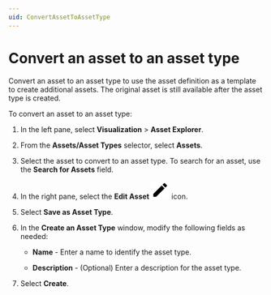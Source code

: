 ```yaml
---
uid: ConvertAssetToAssetType
---
```


# Convert an asset to an asset type

Convert an asset to an asset type to use the asset definition as a template to create additional assets. The original asset is still available after the asset type is created.

To convert an asset to an asset type:

1. In the left pane, select **Visualization** > **Asset Explorer**.

1. From the **Assets/Asset Types** selector, select **Assets**.

1. Select the asset to convert to an asset type. To search for an asset, use the **Search for Assets** field.

1. In the right pane, select the **Edit Asset** ![Edit Asset icon](../../../_icons/default/pencil.svg) icon.

1. Select **Save as Asset Type**.

1. In the **Create an Asset Type** window, modify the following fields as needed:

   - **Name** - Enter a name to identify the asset type.

   - **Description** - (Optional) Enter a description for the asset type.

1. Select **Create**.

